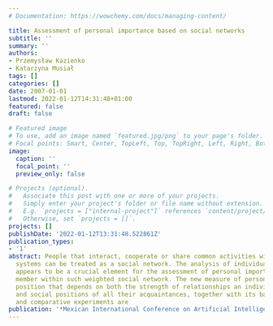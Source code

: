 ```yaml
---
# Documentation: https://wowchemy.com/docs/managing-content/

title: Assessment of personal importance based on social networks
subtitle: ''
summary: ''
authors:
- Przemysław Kazienko
- Katarzyna Musiał
tags: []
categories: []
date: 2007-01-01
lastmod: 2022-01-12T14:31:48+01:00
featured: false
draft: false

# Featured image
# To use, add an image named `featured.jpg/png` to your page's folder.
# Focal points: Smart, Center, TopLeft, Top, TopRight, Left, Right, BottomLeft, Bottom, BottomRight.
image:
  caption: ''
  focal_point: ''
  preview_only: false

# Projects (optional).
#   Associate this post with one or more of your projects.
#   Simply enter your project's folder or file name without extension.
#   E.g. `projects = ["internal-project"]` references `content/project/deep-learning/index.md`.
#   Otherwise, set `projects = []`.
projects: []
publishDate: '2022-01-12T13:31:48.522861Z'
publication_types:
- '1'
abstract: People that interact, cooperate or share common activities within information
  systems can be treated as a social network. The analysis of individual social standings
  appears to be a crucial element for the assessment of personal importance of each
  member within such weighted social network. The new measure of person significance–social
  position that depends on both the strength of relationships an individual maintains
  and social positions of all their acquaintances, together with its basic features
  and comparative experiments are
publication: '*Mexican International Conference on Artificial Intelligence*'
---
```

